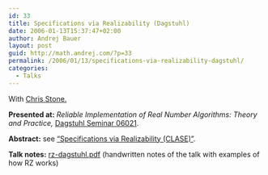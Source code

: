 ```yaml
---
id: 33
title: Specifications via Realizability (Dagstuhl)
date: 2006-01-13T15:37:47+02:00
author: Andrej Bauer
layout: post
guid: http://math.andrej.com/?p=33
permalink: /2006/01/13/specifications-via-realizability-dagstuhl/
categories:
  - Talks
---
```

With [Chris Stone.](http://www.cs.hmc.edu/~stone/)

**Presented at:** _Reliable Implementation of Real Number Algorithms: Theory and Practice,_ [Dagstuhl Seminar 06021](http://www.dagstuhl.de/06021/). 

**Abstract:** see [&#8220;Specifications via Realizability (CLASE)&#8221;](/2005/04/09/specifications-via-realizability/).

**Talk notes:** [rz-dagstuhl.pdf](/asset/data/rz-dagstuhl.pdf) (handwritten notes of the talk with examples of how RZ works)
